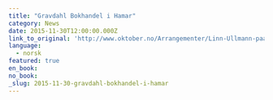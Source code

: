 ```yaml
---
title: "Gravdahl Bokhandel i Hamar"
category: News
date: 2015-11-30T12:00:00.000Z
link_to_original: 'http://www.oktober.no/Arrangementer/Linn-Ullmann-paa-Gravdahl-bokhandel-i-Hamar'
language:
  - norsk
featured: true
en_book:
no_book:
_slug: 2015-11-30-gravdahl-bokhandel-i-hamar
---
```



